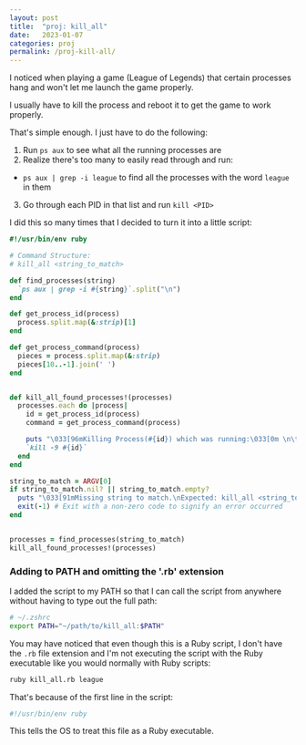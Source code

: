 ```yaml
---
layout: post
title:  "proj: kill_all"
date:   2023-01-07
categories: proj
permalink: /proj-kill-all/
---
```


I noticed when playing a game (League of Legends) that certain processes hang and won't let me launch the game properly.

I usually have to kill the process and reboot it to get the game to work properly.

That's simple enough. I just have to do the following:

1. Run `ps aux` to see what all the running processes are
2. Realize there's too many to easily read through and run:
  - `ps aux | grep -i league` to find all the processes with the word `league` in them
3. Go through each PID in that list and run `kill <PID>`

I did this so many times that I decided to turn it into a little script:

```ruby
#!/usr/bin/env ruby

# Command Structure:
# kill_all <string_to_match>

def find_processes(string)
  `ps aux | grep -i #{string}`.split("\n")
end

def get_process_id(process)
  process.split.map(&:strip)[1]
end

def get_process_command(process)
  pieces = process.split.map(&:strip)
  pieces[10..-1].join(' ')
end


def kill_all_found_processes!(processes)
  processes.each do |process|
    id = get_process_id(process)
    command = get_process_command(process)

    puts "\033[96mKilling Process(#{id}) which was running:\033[0m \n\t#{command}\n"
    `kill -9 #{id}`
  end
end

string_to_match = ARGV[0]
if string_to_match.nil? || string_to_match.empty?
  puts "\033[91mMissing string to match.\nExpected: kill_all <string_to_match>\033[0m"
  exit(-1) # Exit with a non-zero code to signify an error occurred
end


processes = find_processes(string_to_match)
kill_all_found_processes!(processes)
```


### Adding to PATH and omitting the '.rb' extension

I added the script to my PATH so that I can call the script from anywhere without having to type out the full path:

```sh
# ~/.zshrc
export PATH="~/path/to/kill_all:$PATH"
```

You may have noticed that even though this is a Ruby script, I don't have the `.rb` file extension and I'm not executing the script with the Ruby executable like you would normally with Ruby scripts:

```sh
ruby kill_all.rb league
```

That's because of the first line in the script:

```sh
#!/usr/bin/env ruby
```

This tells the OS to treat this file as a Ruby executable.
